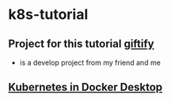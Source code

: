 # k8s-tutorial

## Project for this tutorial [giftify](https://github.com/hirsohi-agza/giftify)
* is a develop project from my friend and me

## [Kubernetes in Docker Desktop](kubernetes%20in%20docker-desktop/BASICS-README.md)